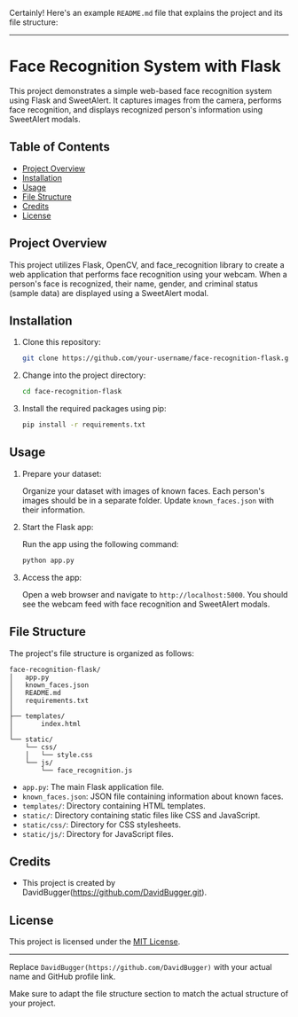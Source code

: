 Certainly! Here's an example `README.md` file that explains the project and its file structure:

---

# Face Recognition System with Flask 

This project demonstrates a simple web-based face recognition system using Flask and SweetAlert. It captures images from the camera, performs face recognition, and displays recognized person's information using SweetAlert modals.

## Table of Contents

- [Project Overview](#project-overview)
- [Installation](#installation)
- [Usage](#usage)
- [File Structure](#file-structure)
- [Credits](#credits)
- [License](#license)

## Project Overview

This project utilizes Flask, OpenCV, and face_recognition library to create a web application that performs face recognition using your webcam. When a person's face is recognized, their name, gender, and criminal status (sample data) are displayed using a SweetAlert modal.

## Installation

1. Clone this repository:

    ```sh
    git clone https://github.com/your-username/face-recognition-flask.git
    ```

2. Change into the project directory:

    ```sh
    cd face-recognition-flask
    ```

3. Install the required packages using pip:

    ```sh
    pip install -r requirements.txt
    ```

## Usage

1. Prepare your dataset:

   Organize your dataset with images of known faces. Each person's images should be in a separate folder. Update `known_faces.json` with their information.

2. Start the Flask app:

   Run the app using the following command:

   ```sh
   python app.py
   ```

3. Access the app:

   Open a web browser and navigate to `http://localhost:5000`. You should see the webcam feed with face recognition and SweetAlert modals.

## File Structure

The project's file structure is organized as follows:

```
face-recognition-flask/
│   app.py
│   known_faces.json
│   README.md
│   requirements.txt
│
├── templates/
│       index.html
│
└── static/
    └── css/
    │   └── style.css
    └── js/
        └── face_recognition.js
```

- `app.py`: The main Flask application file.
- `known_faces.json`: JSON file containing information about known faces.
- `templates/`: Directory containing HTML templates.
- `static/`: Directory containing static files like CSS and JavaScript.
- `static/css/`: Directory for CSS stylesheets.
- `static/js/`: Directory for JavaScript files.

## Credits

- This project is created by DavidBugger(https://github.com/DavidBugger.git).

## License

This project is licensed under the [MIT License](LICENSE).

---

Replace `DavidBugger(https://github.com/DavidBugger)` with your actual name and GitHub profile link.

Make sure to adapt the file structure section to match the actual structure of your project.


